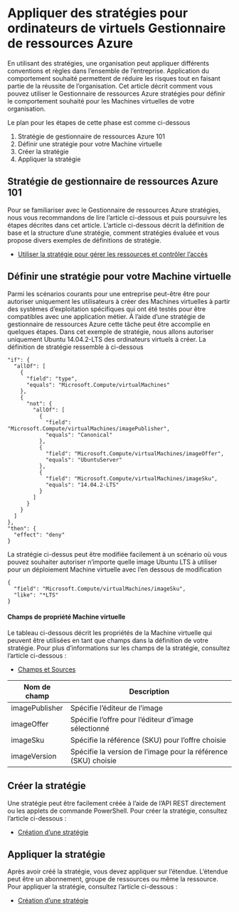 <properties
    pageTitle="Appliquer des stratégies pour Azure Gestionnaire de ressources virtuelles Machines | Microsoft Azure"
    description="Comment appliquer une stratégie pour une Machine virtuelle Azure Gestionnaire de ressources Linux"
    services="virtual-machines-linux"
    documentationCenter=""
    authors="singhkays"
    manager="timlt"
    editor=""
    tags="azure-resource-manager"/>

<tags
    ms.service="virtual-machines-linux"
    ms.workload="infrastructure-services"
    ms.tgt_pltfrm="vm-linux"
    ms.devlang="na"
    ms.topic="article"
    ms.date="04/13/2016"
    ms.author="singhkay"/>

# <a name="apply-policies-to-azure-resource-manager-virtual-machines"></a>Appliquer des stratégies pour ordinateurs de virtuels Gestionnaire de ressources Azure

En utilisant des stratégies, une organisation peut appliquer différents conventions et règles dans l’ensemble de l’entreprise. Application du comportement souhaité permettent de réduire les risques tout en faisant partie de la réussite de l’organisation. Cet article décrit comment vous pouvez utiliser le Gestionnaire de ressources Azure stratégies pour définir le comportement souhaité pour les Machines virtuelles de votre organisation.

Le plan pour les étapes de cette phase est comme ci-dessous

1. Stratégie de gestionnaire de ressources Azure 101
2. Définir une stratégie pour votre Machine virtuelle
3. Créer la stratégie
4. Appliquer la stratégie

## <a name="azure-resource-manager-policy-101"></a>Stratégie de gestionnaire de ressources Azure 101

Pour se familiariser avec le Gestionnaire de ressources Azure stratégies, nous vous recommandons de lire l’article ci-dessous et puis poursuivre les étapes décrites dans cet article. L’article ci-dessous décrit la définition de base et la structure d’une stratégie, comment stratégies évaluée et vous propose divers exemples de définitions de stratégie.

* [Utiliser la stratégie pour gérer les ressources et contrôler l’accès](../resource-manager-policy.md)

## <a name="define-a-policy-for-your-virtual-machine"></a>Définir une stratégie pour votre Machine virtuelle

Parmi les scénarios courants pour une entreprise peut-être être pour autoriser uniquement les utilisateurs à créer des Machines virtuelles à partir des systèmes d’exploitation spécifiques qui ont été testés pour être compatibles avec une application métier. À l’aide d’une stratégie de gestionnaire de ressources Azure cette tâche peut être accomplie en quelques étapes. Dans cet exemple de stratégie, nous allons autoriser uniquement Ubuntu 14.04.2-LTS des ordinateurs virtuels à créer. La définition de stratégie ressemble à ci-dessous

```
"if": {
  "allOf": [
    {
      "field": "type",
      "equals": "Microsoft.Compute/virtualMachines"
    },
    {
      "not": {
        "allOf": [
          {
            "field": "Microsoft.Compute/virtualMachines/imagePublisher",
            "equals": "Canonical"
          },
          {
            "field": "Microsoft.Compute/virtualMachines/imageOffer",
            "equals": "UbuntuServer"
          },
          {
            "field": "Microsoft.Compute/virtualMachines/imageSku",
            "equals": "14.04.2-LTS"
          }
        ]
      }
    }
  ]
},
"then": {
  "effect": "deny"
}
```

La stratégie ci-dessus peut être modifiée facilement à un scénario où vous pouvez souhaiter autoriser n’importe quelle image Ubuntu LTS à utiliser pour un déploiement Machine virtuelle avec l’en dessous de modification

```
{
  "field": "Microsoft.Compute/virtualMachines/imageSku",
  "like": "*LTS"
}
```

#### <a name="virtual-machine-property-fields"></a>Champs de propriété Machine virtuelle

Le tableau ci-dessous décrit les propriétés de la Machine virtuelle qui peuvent être utilisées en tant que champs dans la définition de votre stratégie. Pour plus d’informations sur les champs de la stratégie, consultez l’article ci-dessous :

* [Champs et Sources](../resource-manager-policy.md#fields-and-sources)


| Nom de champ     | Description                                        |
|----------------|----------------------------------------------------|
| imagePublisher | Spécifie l’éditeur de l’image               |
| imageOffer     | Spécifie l’offre pour l’éditeur d’image sélectionné |
| imageSku       | Spécifie la référence (SKU) pour l’offre choisie             |
| imageVersion   | Spécifie la version de l’image pour la référence (SKU) choisie     |

## <a name="create-the-policy"></a>Créer la stratégie

Une stratégie peut être facilement créée à l’aide de l’API REST directement ou les applets de commande PowerShell. Pour créer la stratégie, consultez l’article ci-dessous :

* [Création d’une stratégie](../resource-manager-policy.md#creating-a-policy)


## <a name="apply-the-policy"></a>Appliquer la stratégie

Après avoir créé la stratégie, vous devez appliquer sur l’étendue. L’étendue peut être un abonnement, groupe de ressources ou même la ressource. Pour appliquer la stratégie, consultez l’article ci-dessous :

* [Création d’une stratégie](../resource-manager-policy.md#applying-a-policy)
